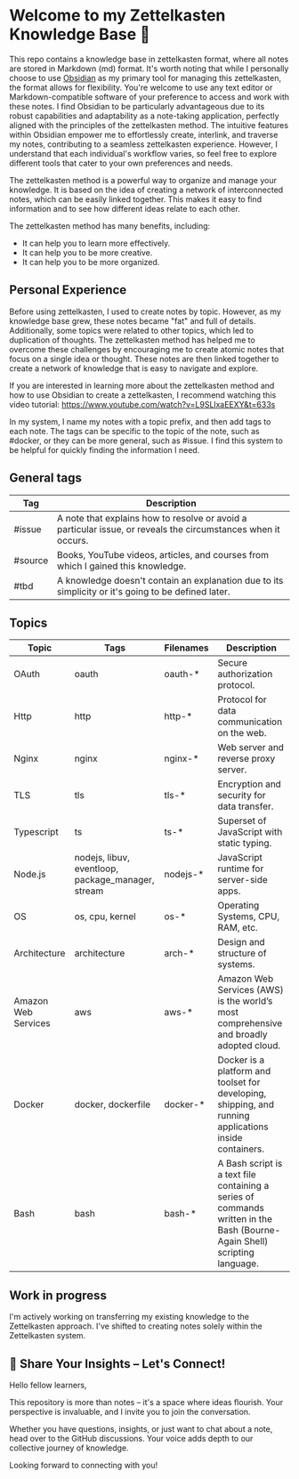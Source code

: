 # Welcome to my Zettelkasten Knowledge Base 🌟
This repo contains a knowledge base in zettelkasten format, where all notes are stored in Markdown (md) format. It's worth noting that while I personally choose to use [Obsidian](https://obsidian.md/) as my primary tool for managing this zettelkasten, the format allows for flexibility. You're welcome to use any text editor or Markdown-compatible software of your preference to access and work with these notes. I find Obsidian to be particularly advantageous due to its robust capabilities and adaptability as a note-taking application, perfectly aligned with the principles of the zettelkasten method. The intuitive features within Obsidian empower me to effortlessly create, interlink, and traverse my notes, contributing to a seamless zettelkasten experience. However, I understand that each individual's workflow varies, so feel free to explore different tools that cater to your own preferences and needs.

The zettelkasten method is a powerful way to organize and manage your knowledge. It is based on the idea of creating a network of interconnected notes, which can be easily linked together. This makes it easy to find information and to see how different ideas relate to each other.

The zettelkasten method has many benefits, including:
- It can help you to learn more effectively.
- It can help you to be more creative.
- It can help you to be more organized.

## Personal Experience

Before using zettelkasten, I used to create notes by topic. However, as my knowledge base grew, these notes became "fat" and full of details. Additionally, some topics were related to other topics, which led to duplication of thoughts.
The zettelkasten method has helped me to overcome these challenges by encouraging me to create atomic notes that focus on a single idea or thought. These notes are then linked together to create a network of knowledge that is easy to navigate and explore.

If you are interested in learning more about the zettelkasten method and how to use Obsidian to create a zettelkasten, I recommend watching this video tutorial: https://www.youtube.com/watch?v=L9SLlxaEEXY&t=633s

In my system, I name my notes with a topic prefix, and then add tags to each note. The tags can be specific to the topic of the note, such as #docker, or they can be more general, such as #issue. I find this system to be helpful for quickly finding the information I need.

## General tags
| Tag      | Description                                                                                                   |
|----------|---------------------------------------------------------------------------------------------------------------|
| #issue  | A note that explains how to resolve or avoid a particular issue, or reveals the circumstances when it occurs. |
| #source | Books, YouTube videos, articles, and courses from which I gained this knowledge.                              |
| #tbd    | A knowledge doesn't contain an explanation due to its simplicity or it's going to be defined later.           |
## Topics
| Topic      | Tags                        | Filenames    | Description                                |
|------------|-----------------------------|--------------|--------------------------------------------|
| OAuth      | oauth                       | oauth-*      | Secure authorization protocol.             |
| Http       | http                        | http-*       | Protocol for data communication on the web.|
| Nginx      | nginx                       | nginx-*      | Web server and reverse proxy server.       |
| TLS        | tls                         | tls-*        | Encryption and security for data transfer. |
| Typescript | ts                          | ts-*         | Superset of JavaScript with static typing. |
| Node.js    | nodejs, libuv, eventloop, package_manager, stream   | nodejs-*     | JavaScript runtime for server-side apps.   |
| OS         | os, cpu, kernel             | os-*         | Operating Systems, CPU, RAM, etc.          |
| Architecture | architecture | arch-* | Design and structure of systems. |
| Amazon Web Services | aws | aws-* |Amazon Web Services (AWS) is the world’s most comprehensive and broadly adopted cloud. |
| Docker     | docker, dockerfile           | docker-*     | Docker is a platform and toolset for developing, shipping, and running applications inside containers. |
| Bash | bash | bash-* | A Bash script is a text file containing a series of commands written in the Bash (Bourne-Again Shell) scripting language.|
## Work in progress
I'm actively working on transferring my existing knowledge to the Zettelkasten approach. I've shifted to creating notes solely within the Zettelkasten system.

## 🌟 Share Your Insights – Let's Connect!

Hello fellow learners,

This repository is more than notes – it's a space where ideas flourish. Your perspective is invaluable, and I invite you to join the conversation.

Whether you have questions, insights, or just want to chat about a note, head over to the GitHub discussions. Your voice adds depth to our collective journey of knowledge.

Looking forward to connecting with you!
